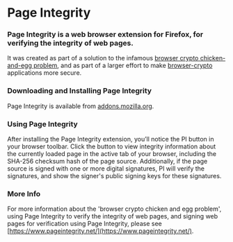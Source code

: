 # Page Integrity

### Page Integrity is a web browser extension for Firefox, for verifying the integrity of web pages.

It was created as part of a solution to the infamous [browser crypto chicken-and-egg problem](https://www.pageintegrity.net/browsercrypto.php#thebrowsercryptochickenandeggproblem), and as part of a larger effort to make [browser-crypto](https://www.pageintegrity.net/browsercrypto.php) applications more secure.

### Downloading and Installing Page Integrity
Page Integrity is available from [addons.mozilla.org](https://addons.mozilla.org/en-US/firefox/addon/page-integrity/).

### Using Page Integrity
After installing the Page Integrity extension, you’ll notice the PI button in your browser toolbar. Click the button to view integrity information about the currently loaded page in the active tab of your browser, including the SHA-256 checksum hash of the page source. Additionally, if the page source is signed with one or more digital signatures, PI will verify the signatures, and show the signer's public signing keys for these signatures. 

### More Info
For more information about the 'browser crypto chicken and egg problem', using Page Integrity to verify the integrity of web pages, and signing web pages for verification using Page Integrity, please see [https://www.pageintegrity.net/](https://www.pageintegrity.net/).

